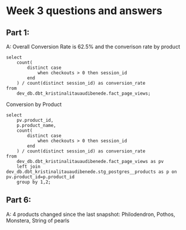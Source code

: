 # Week 3 questions and answers

## Part 1: 
A: Overall Conversion Rate is 62.5% and the converison rate by product
```
select
    count(
        distinct case
            when checkouts > 0 then session_id
        end
    ) / count(distinct session_id) as conversion_rate
from
    dev_db.dbt_kristinalitauaudibenede.fact_page_views;
```

Conversion by Product
```
select
    pv.product_id,
    p.product_name,
    count(
        distinct case
            when checkouts > 0 then session_id
        end
    ) / count(distinct session_id) as conversion_rate
from
    dev_db.dbt_kristinalitauaudibenede.fact_page_views as pv
    left join dev_db.dbt_kristinalitauaudibenede.stg_postgres__products as p on pv.product_id=p.product_id
    group by 1,2;
```
## Part 6:
A: 4 products changed since the last snapshot: 
Philodendron,
Pothos,
Monstera,
String of pearls 